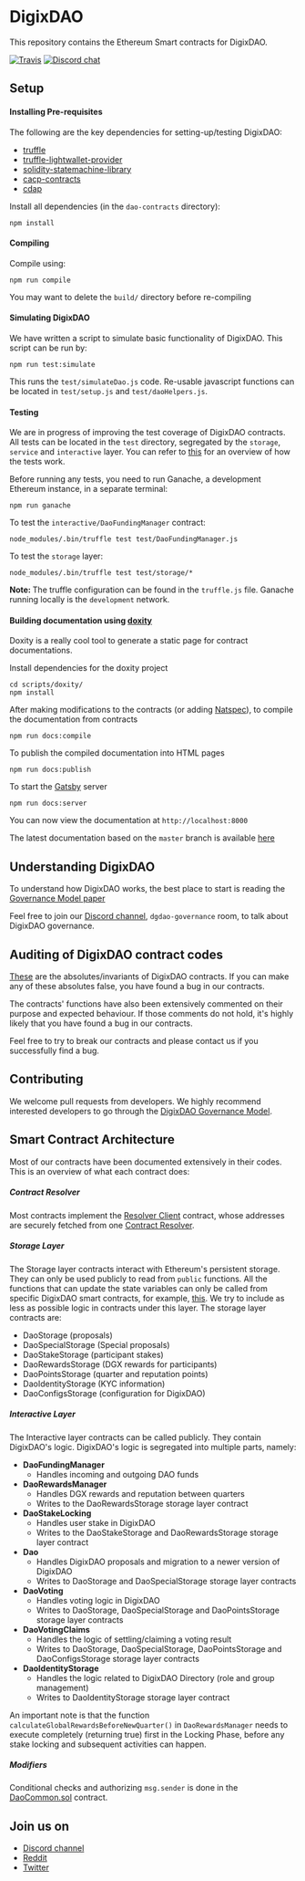 # DigixDAO
This repository contains the Ethereum Smart contracts for DigixDAO.

[![Travis](https://img.shields.io/travis/DigixGlobal/dao-contracts.svg)](https://travis-ci.org/DigixGlobal/dao-contracts)
[![Discord chat](https://img.shields.io/badge/discord-join%20chat%20%E2%86%92-brightgreen.svg?style=flat)](https://discord.gg/mBdKTjY)

## Setup
#### Installing Pre-requisites
The following are the key dependencies for setting-up/testing DigixDAO:
* [truffle](https://truffleframework.com/docs)
* [truffle-lightwallet-provider](https://github.com/DigixGlobal/truffle-lightwallet-provider)
* [solidity-statemachine-library](https://github.com/DigixGlobal/solidity-statemachine-library)
* [cacp-contracts](https://github.com/DigixGlobal/cacp-contracts/tree/dao)
* [cdap](https://github.com/DigixGlobal/cdap)

Install all dependencies (in the `dao-contracts` directory):
```
npm install
```

#### Compiling
Compile using:
```
npm run compile
```
You may want to delete the `build/` directory before re-compiling

#### Simulating DigixDAO
We have written a script to simulate basic functionality of DigixDAO. This
script can be run by:
```
npm run test:simulate
```
This runs the `test/simulateDao.js` code. Re-usable javascript functions can
be located in `test/setup.js` and `test/daoHelpers.js`.

#### Testing
We are in progress of improving the test coverage of DigixDAO contracts. All tests can be
located in the `test` directory, segregated by the `storage`, `service` and
`interactive` layer. You can refer to [this](DIGIXDAO_TEST_SETUP.md) for an overview of how the tests work.

Before running any tests, you need to run Ganache, a development Ethereum instance, in a separate terminal:
```
npm run ganache
```

To test the `interactive/DaoFundingManager` contract:
```
node_modules/.bin/truffle test test/DaoFundingManager.js
```

To test the `storage` layer:
```
node_modules/.bin/truffle test test/storage/*
```

<strong>Note: </strong>The truffle configuration can be found in the
`truffle.js` file. Ganache running locally is the `development` network.

#### Building documentation using [doxity](https://github.com/DigixGlobal/doxity/tree/doxity-latest)
Doxity is a really cool tool to generate a static page for contract documentations.

Install dependencies for the doxity project
```
cd scripts/doxity/
npm install
```

After making modifications to the contracts (or adding [Natspec](https://github.com/ethereum/wiki/wiki/Ethereum-Natural-Specification-Format)), to compile the documentation from contracts
```
npm run docs:compile
```

To publish the compiled documentation into HTML pages
```
npm run docs:publish
```

To start the [Gatsby](https://www.npmjs.com/package/gatsby) server
```
npm run docs:server
```

You can now view the documentation at `http://localhost:8000`

The latest documentation based on the `master` branch is available [here](https://digixglobal.github.io/dao-contracts)

## Understanding DigixDAO
To understand how DigixDAO works, the best place to start is reading  the [Governance Model paper](doc/GovernanceModel.pdf)

Feel free to join our [Discord channel](https://discord.gg/mBdKTjY), `dgdao-governance` room, to talk about DigixDAO governance.

## Auditing of DigixDAO contract codes
[These](DIGIXDAO_ABSOLUTES.md) are the absolutes/invariants of DigixDAO contracts. If you can make any of these absolutes false, you have found a bug in our contracts.

The contracts' functions have also been extensively commented on their purpose and expected behaviour. If those comments do not hold, it's highly likely that you have found a bug in our contracts.

Feel free to try to break our contracts and please contact us if you successfully find a bug.

## Contributing
We welcome pull requests from developers. We highly recommend interested
developers to go through the [DigixDAO Governance Model](doc/GovernanceModel.pdf).

## Smart Contract Architecture
Most of our contracts have been documented extensively in their codes. This is an overview of what each contract does:
##### Contract Resolver
Most contracts implement the [Resolver Client](https://github.com/DigixGlobal/cacp-contracts/blob/dao/contracts/ResolverClient.sol) contract, whose addresses are securely fetched from one [Contract Resolver](https://github.com/DigixGlobal/cacp-contracts/blob/dao/contracts/ContractResolver.sol).

##### Storage Layer
The Storage layer contracts interact with Ethereum's persistent storage. They can only be used publicly to read from `public` functions. All the functions that can update the state variables can only be called from specific DigixDAO smart contracts, for example, [this](https://github.com/DigixGlobal/dao-contracts/blob/dev/contracts/storage/DaoStorage.sol#L596). We try to include as less as possible logic in contracts under this layer. The storage layer contracts are:
* DaoStorage (proposals)
* DaoSpecialStorage (Special proposals)
* DaoStakeStorage (participant stakes)
* DaoRewardsStorage (DGX rewards for participants)
* DaoPointsStorage (quarter and reputation points)
* DaoIdentityStorage (KYC information)
* DaoConfigsStorage (configuration for DigixDAO)

##### Interactive Layer
The Interactive layer contracts can be called publicly. They contain DigixDAO's logic. DigixDAO's logic is segregated into multiple parts, namely:
* <strong>DaoFundingManager</strong>
  * Handles incoming and outgoing DAO funds
* <strong>DaoRewardsManager</strong>
  * Handles DGX rewards and reputation between quarters
  * Writes to the DaoRewardsStorage storage layer contract
* <strong>DaoStakeLocking</strong>
  * Handles user stake in DigixDAO
  * Writes to the DaoStakeStorage and DaoRewardsStorage storage layer contract
* <strong>Dao</strong>
  * Handles DigixDAO proposals and migration to a newer version of DigixDAO
  * Writes to DaoStorage and DaoSpecialStorage storage layer contracts
* <strong>DaoVoting</strong>
  * Handles voting logic in DigixDAO
  * Writes to DaoStorage, DaoSpecialStorage and DaoPointsStorage storage layer contracts
* <strong>DaoVotingClaims</strong>
  * Handles the logic of settling/claiming a voting result
  * Writes to DaoStorage, DaoSpecialStorage, DaoPointsStorage and DaoConfigsStorage storage layer contracts
* <strong>DaoIdentityStorage</strong>
  * Handles the logic related to DigixDAO Directory (role and group management)
  * Writes to DaoIdentityStorage storage layer contract

An important note is that the function `calculateGlobalRewardsBeforeNewQuarter()` in `DaoRewardsManager` needs to execute completely (returning true) first in the Locking Phase, before any stake locking and subsequent activities can happen.

##### Modifiers
Conditional checks and authorizing `msg.sender` is done in the [DaoCommon.sol](https://github.com/DigixGlobal/dao-contracts/blob/dev/contracts/common/DaoCommon.sol) contract.

## Join us on
* [Discord channel](https://discord.gg/mBdKTjY)
* [Reddit](https://www.reddit.com/r/digix/)
* [Twitter](https://twitter.com/digixglobal)
